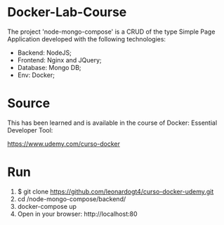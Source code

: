# Docker-Lab-Course
The project 'node-mongo-compose' is a CRUD of the type Simple Page Application developed with the following technologies:
- Backend: NodeJS;
- Frontend: Nginx and JQuery;
- Database: Mongo DB;
- Env: Docker;

# Source
This has been learned and is available in the course of Docker: Essential Developer Tool:

https://www.udemy.com/curso-docker

# Run
1. $ git clone https://github.com/leonardogt4/curso-docker-udemy.git
2. cd /node-mongo-compose/backend/
3. docker-compose up
4. Open in your browser: http://localhost:80
